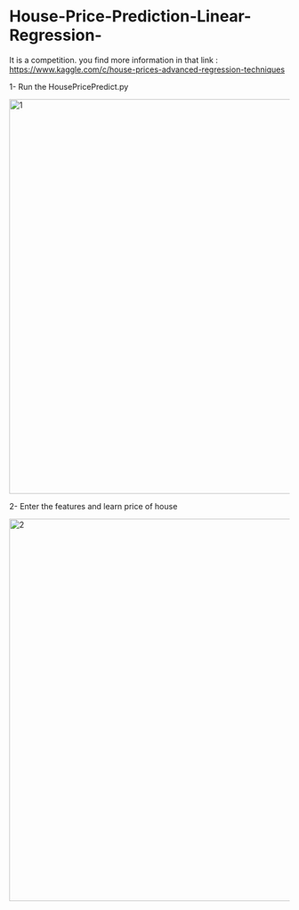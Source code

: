 # House-Price-Prediction-Linear-Regression-
It is a competition. you find more information in that link : https://www.kaggle.com/c/house-prices-advanced-regression-techniques

1- Run the HousePricePredict.py

<img width="709" alt="1" src="https://user-images.githubusercontent.com/18599278/162439001-ec5ac7c0-5e8b-4821-8a97-b3f6f9c74c79.png">



2- Enter the features and learn price of house 

<img width="687" alt="2" src="https://user-images.githubusercontent.com/18599278/162439005-19f57a68-3bdd-4521-a71a-717e7c348e59.png">
